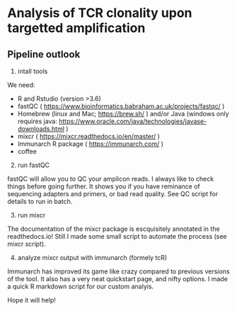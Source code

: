 # Analysis of TCR clonality upon targetted amplification

## Pipeline outlook 
1. intall tools

We need: 
- R and Rstudio (version >3.6)
- fastQC ( https://www.bioinformatics.babraham.ac.uk/projects/fastqc/ )
- Homebrew (linux and Mac; https://brew.sh/ ) and/or Java (windows only requires java: https://www.oracle.com/java/technologies/javase-downloads.html )
- mixcr ( https://mixcr.readthedocs.io/en/master/ )
- Immunarch R package ( https://immunarch.com/ )
- coffee

2. run fastQC

fastQC will allow you to QC your amplicon reads. I always like to check things before going further. It shows you if you have reminance of sequencing adapters and primers, or bad read quality. See QC script for details to run in batch. 

3. run mixcr

The documentation of the mixcr package is escquisitely annotated in the readthedocs.io! 
Still I made some small script to automate the process (see mixcr script). 

4. analyze mixcr output with immunarch (formely tcR)

Immunarch has improved its game like crazy compared to previous versions of the tool. It also has a very neat quickstart page, and nifty options. 
I made a quick R markdown script for our custom analyis. 

Hope it will help! 
